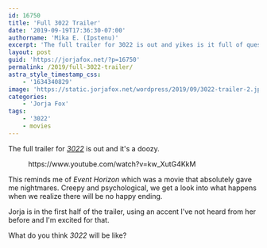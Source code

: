 ```yaml
---
id: 16750
title: 'Full 3022 Trailer'
date: '2019-09-19T17:36:30-07:00'
authorname: 'Mika E. (Ipstenu)'
excerpt: 'The full trailer for 3022 is out and yikes is it full of questions. What happens when the Earth goes silent?'
layout: post
guid: 'https://jorjafox.net/?p=16750'
permalink: /2019/full-3022-trailer/
astra_style_timestamp_css:
    - '1634340829'
image: 'https://static.jorjafox.net/wordpress/2019/09/3022-trailer-2.jpg'
categories:
    - 'Jorja Fox'
tags:
    - '3022'
    - movies
---
```


The full trailer for _<a href="https://jorjafox.net/library/actor/3022/">3022</a>_ is out and it's a doozy.

<figure class="wp-block-embed-youtube wp-block-embed is-type-video is-provider-youtube wp-embed-aspect-16-9 wp-has-aspect-ratio"><div class="wp-block-embed__wrapper">
https://www.youtube.com/watch?v=kw_XutG4KkM
</div></figure>

This reminds me of _Event Horizon_ which was a movie that absolutely gave me nightmares. Creepy and psychological, we get a look into what happens when we realize there will be no happy ending.

Jorja is in the first half of the trailer, using an accent I've not heard from her before and I'm excited for that.

What do you think _3022_ will be like?
